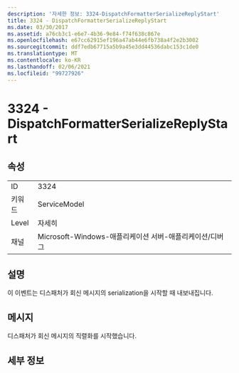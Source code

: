 ```yaml
---
description: '자세한 정보: 3324-DispatchFormatterSerializeReplyStart'
title: 3324 - DispatchFormatterSerializeReplyStart
ms.date: 03/30/2017
ms.assetid: a76cb3c1-e6e7-4b36-9e84-f74f638c867e
ms.openlocfilehash: e67cc62915ef196a47ab44e6fb738a4f2e2b3002
ms.sourcegitcommit: ddf7edb67715a5b9a45e3dd44536dabc153c1de0
ms.translationtype: MT
ms.contentlocale: ko-KR
ms.lasthandoff: 02/06/2021
ms.locfileid: "99727926"
---
```

# <a name="3324---dispatchformatterserializereplystart"></a>3324 - DispatchFormatterSerializeReplyStart

## <a name="properties"></a>속성  
  
|||  
|-|-|  
|ID|3324|  
|키워드|ServiceModel|  
|Level|자세히|  
|채널|Microsoft-Windows-애플리케이션 서버-애플리케이션/디버그|  
  
## <a name="description"></a>설명  

 이 이벤트는 디스패처가 회신 메시지의 serialization을 시작할 때 내보내집니다.  
  
## <a name="message"></a>메시지  

 디스패처가 회신 메시지의 직렬화를 시작했습니다.  
  
## <a name="details"></a>세부 정보
